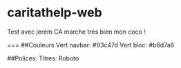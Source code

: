 # caritathelp-web
Test avec jerem
CA marche très bien mon coco !


===
##Couleurs
Vert navbar: #93c47d
Vert bloc: #b6d7a8

##Polices:
Titres: Roboto